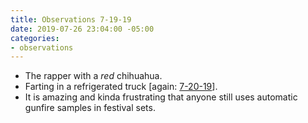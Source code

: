 ```yaml
---
title: Observations 7-19-19
date: 2019-07-26 23:04:00 -05:00
categories:
- observations
---
```


- The rapper with a *red* chihuahua.
- Farting in a refrigerated truck [again: [7-20-19](https://spencertweedy.com/observations/072018.html)].
- It is amazing and kinda frustrating that anyone still uses automatic gunfire samples in festival sets.